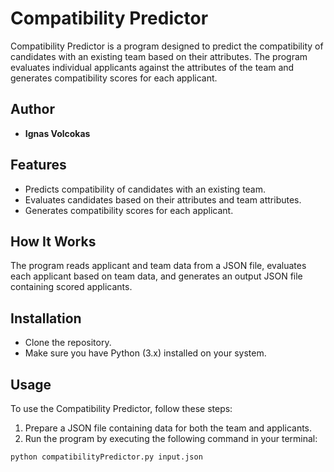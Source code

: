 # Compatibility Predictor

Compatibility Predictor is a program designed to predict the compatibility of candidates with an existing team based on their attributes. The program evaluates individual applicants against the attributes of the team and generates compatibility scores for each applicant.

## Author

- **Ignas Volcokas**

## Features

- Predicts compatibility of candidates with an existing team.
- Evaluates candidates based on their attributes and team attributes.
- Generates compatibility scores for each applicant.

## How It Works

The program reads applicant and team data from a JSON file, evaluates each applicant based on team data, and generates an output JSON file containing scored applicants.

## Installation

- Clone the repository.
- Make sure you have Python (3.x) installed on your system.

## Usage

To use the Compatibility Predictor, follow these steps:

1. Prepare a JSON file containing data for both the team and applicants.
2. Run the program by executing the following command in your terminal:

```bash
python compatibilityPredictor.py input.json

